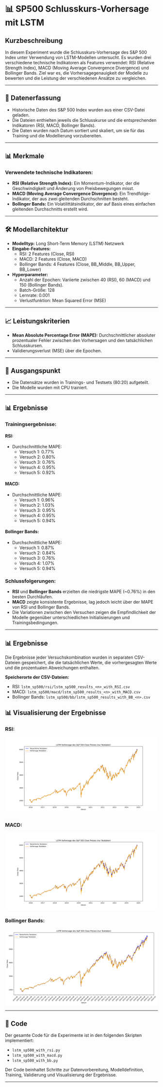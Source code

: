 # 📊 SP500 Schlusskurs-Vorhersage mit LSTM

## Kurzbeschreibung
In diesem Experiment wurde die Schlusskurs-Vorhersage des S&P 500 Index unter Verwendung von LSTM-Modellen untersucht. Es wurden drei verschiedene technische Indikatoren als Features verwendet: RSI (Relative Strength Index), MACD (Moving Average Convergence Divergence) und Bollinger Bands. Ziel war es, die Vorhersagegenauigkeit der Modelle zu bewerten und die Leistung der verschiedenen Ansätze zu vergleichen.

---

## 📅 Datenerfassung
- Historische Daten des S&P 500 Index wurden aus einer CSV-Datei geladen.
- Die Dateien enthielten jeweils die Schlusskurse und die entsprechenden Indikatoren (RSI, MACD, Bollinger Bands).
- Die Daten wurden nach Datum sortiert und skaliert, um sie für das Training und die Modellierung vorzubereiten.

---

## 📊 Merkmale
### Verwendete technische Indikatoren:
- **RSI (Relative Strength Index):** Ein Momentum-Indikator, der die Geschwindigkeit und Änderung von Preisbewegungen misst.
- **MACD (Moving Average Convergence Divergence):** Ein Trendfolge-Indikator, der aus zwei gleitenden Durchschnitten besteht.
- **Bollinger Bands:** Ein Volatilittätsindikator, der auf Basis eines einfachen gleitenden Durchschnitts erstellt wird.

---

## 🛠️ Modellarchitektur
- **Modelltyp:** Long Short-Term Memory (LSTM) Netzwerk
- **Eingabe-Features:**
  - RSI: 2 Features (Close, RSI)
  - MACD: 2 Features (Close, MACD)
  - Bollinger Bands: 4 Features (Close, BB_Middle, BB_Upper, BB_Lower)
- **Hyperparameter:**
  - Anzahl der Epochen: Variierte zwischen 40 (RSI), 60 (MACD) und 150 (Bollinger Bands).
  - Batch-Größe: 128
  - Lernrate: 0.001
  - Verlustfunktion: Mean Squared Error (MSE)

---

## 📈 Leistungskriterien
- **Mean Absolute Percentage Error (MAPE):** Durchschnittlicher absoluter prozentualer Fehler zwischen den Vorhersagen und den tatsächlichen Schlusskursen.
- Validierungsverlust (MSE) über die Epochen.

---

## 🚀 Ausgangspunkt
- Die Datensätze wurden in Trainings- und Testsets (80:20) aufgeteilt.
- Die Modelle wurden mit CPU trainiert.

---

## 📊 Ergebnisse
### Trainingsergebnisse:
#### RSI:
- Durchschnittliche MAPE:
  - Versuch 1: 0.77%
  - Versuch 2: 0.80%
  - Versuch 3: 0.76%
  - Versuch 4: 0.95%
  - Versuch 5: 0.92%

#### MACD:
- Durchschnittliche MAPE:
  - Versuch 1: 0.96%
  - Versuch 2: 1.03%
  - Versuch 3: 0.95%
  - Versuch 4: 0.95%
  - Versuch 5: 0.94%

#### Bollinger Bands:
- Durchschnittliche MAPE:
  - Versuch 1: 0.87%
  - Versuch 2: 0.84%
  - Versuch 3: 0.76%
  - Versuch 4: 1.07%
  - Versuch 5: 0.94%

### Schlussfolgerungen:
- **RSI** und **Bollinger Bands** erzielten die niedrigste MAPE (~0.76%) in den besten Durchläufen.
- **MACD** zeigte konsistente Ergebnisse, lag jedoch leicht über der MAPE von RSI und Bollinger Bands.
- Die Variationen zwischen den Versuchen zeigen die Empfindlichkeit der Modelle gegenüber unterschiedlichen Initialisierungen und Trainingsbedingungen.

---

## 📊 Ergebnisse
Die Ergebnisse jeder Versuchskombination wurden in separaten CSV-Dateien gespeichert, die die tatsächlichen Werte, die vorhergesagten Werte und die prozentualen Abweichungen enthalten.

**Speicherorte der CSV-Dateien:**
- RSI: `lstm_sp500/rsi/lstm_sp500_results_<n>_with_RSI.csv`
- MACD: `lstm_sp500/macd/lstm_sp500_results_<n>_with_MACD.csv`
- Bollinger Bands: `lstm_sp500/bb/lstm_sp500_results_with_BB_<n>.csv`

## 📊 Visualisierung der Ergebnisse

### RSI:
![RSI Plot](lstm_sp500_data/rsi/lstm_sp500_rsi_1.png)

### MACD:
![MACD Plot](lstm_sp500_data/macd/lstm_sp500_macd_1.png)

### Bollinger Bands:
![BB Plot](lstm_sp500_data/bb/lstm_sp500_bb_1.png)

---

## 🔧 Code
Der gesamte Code für die Experimente ist in den folgenden Skripten implementiert:
- `lstm_sp500_with_rsi.py`
- `lstm_sp500_with_macd.py`
- `lstm_sp500_with_bb.py`

Der Code beinhaltet Schritte zur Datenvorbereitung, Modelldefinition, Training, Validierung und Visualisierung der Ergebnisse.

---